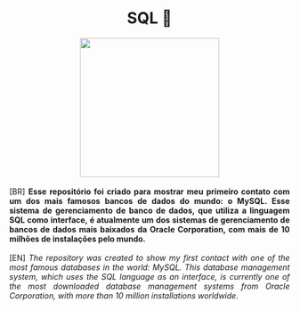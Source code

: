<div align="center">
  <h1>SQL 🐬 
  </h1>
</div>

<div align="center">
   <img src="https://github.com/matheusari/matheusari/assets/114448911/fe20a405-4425-4761-8870-7fcd862b21e2" height="250px">
</div>
<br>

<div align="justify">
[BR]
  <strong>
Esse repositório foi criado para mostrar meu primeiro contato com um dos mais famosos bancos de dados do mundo: o MySQL. Esse sistema de gerenciamento de banco de dados, que utiliza a linguagem SQL como interface, é atualmente um dos sistemas de gerenciamento de bancos de dados mais baixados da Oracle Corporation, com mais de 10 milhões de instalações pelo mundo.
  </strong>
  <br><br>
[EN]
  <em>
The repository was created to show my first contact with one of the most famous databases in the world: MySQL. This database management system, which uses the SQL language as an interface, is currently one of the most downloaded database management systems from Oracle Corporation, with more than 10 million installations worldwide.
  </em>
</div>
